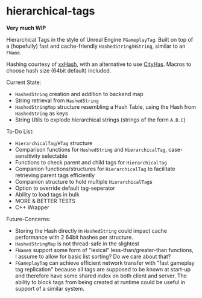 # hierarchical-tags

**Very much WIP**

Hierarchical Tags in the style of Unreal Engine `FGameplayTag`. Built on top of a (hopefully) fast and cache-friendly `HashedString`/`HString`, similar to an `FName`.

Hashing courtesy of [xxHash](https://github.com/Cyan4973/xxHash), with an alternative to use [CityHas](https://github.com/Markyparky56/cityhash). Macros to choose hash size (64bit default) included. 

Current State:
- `HashedString` creation and addition to backend map
- String retrieval from `HashedString`
- `HashedStringMap` structure resembling a Hash Table, using the Hash from `HashedString` as keys
- String Utils to explode hierarchical strings (strings of the form `A.B.C`)

To-Do List:
- `HierarchicalTag`/`HTag` structure
- Comparison functions for `HashedString` and `HierarchicalTag`, case-sensitivity selectable
- Functions to check parent and child tags for `HierarchicalTag`
- Companion functions/structures for `HierarchicalTag` to facilitate retrieving parent tags efficiently
- Companion structure to hold multiple `HierarchicalTag`s 
- Option to override default tag-seperator
- Ability to load tags in bulk
- MORE & BETTER TESTS
- C++ Wrapper

Future-Concerns:
- Storing the Hash directly in `HashedString` could impact cache performance with 2 64bit hashes per structure. 
- `HashedStringMap` is not thread-safe in the slightest
- `FName`s support some form of "lexical" less-than/greater-than functions, I assume to allow for basic list sorting? Do we care about that?
- `FGameplayTag` can achieve efficient network transfer with "fast gameplay tag replication" because all tags are supposed to be known at start-up and therefore have some shared index on both client and server. The ability to block tags from being created at runtime could be useful in support of a similar system.
